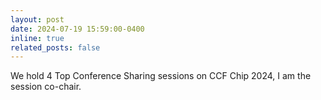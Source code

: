 ```yaml
---
layout: post
date: 2024-07-19 15:59:00-0400
inline: true
related_posts: false
---
```


We hold 4 Top Conference Sharing sessions on CCF Chip 2024, I am the session co-chair.
